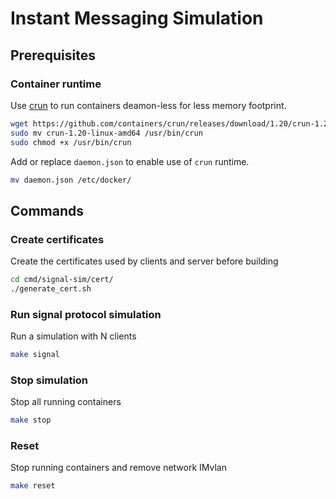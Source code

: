 # Instant Messaging Simulation

## Prerequisites
### Container runtime
Use [crun](https://github.com/containers/crun) to run containers deamon-less for less memory footprint.
```bash
wget https://github.com/containers/crun/releases/download/1.20/crun-1.20-linux-amd64
sudo mv crun-1.20-linux-amd64 /usr/bin/crun
sudo chmod +x /usr/bin/crun
```

Add or replace `daemon.json` to enable use of `crun` runtime.
```bash
mv daemon.json /etc/docker/
```

## Commands

### Create certificates
Create the certificates used by clients and server before building
```bash
cd cmd/signal-sim/cert/
./generate_cert.sh
```

### Run signal protocol simulation
Run a simulation with N clients
```bash
make signal
```

### Stop simulation
Stop all running containers
```bash
make stop
```

### Reset
Stop running containers and remove network IMvlan
```bash
make reset
```

